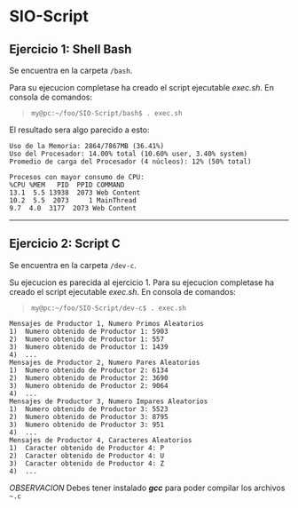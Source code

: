 # SIO-Script

## Ejercicio 1: Shell Bash
Se encuentra en la carpeta ```/bash```.

Para su ejecucion completase ha creado el script ejecutable *exec.sh*.
En consola de comandos:
> ```my@pc:~/foo/SIO-Script/bash$ . exec.sh```

El resultado sera algo parecido a esto:

```Uso del Disco: 19/24GB (84%)
Uso de la Memoria: 2864/7867MB (36.41%)
Uso del Procesador: 14.00% total (10.60% user, 3.40% system) 
Promedio de carga del Procesador (4 núcleos): 12% (50% total)

Procesos con mayor consumo de CPU:
%CPU %MEM   PID  PPID COMMAND
13.1  5.5 13938  2073 Web Content
10.2  5.5  2073     1 MainThread
9.7  4.0  3177  2073 Web Content 
```
- - -
## Ejercicio 2: Script C
Se encuentra en la carpeta ```/dev-c```.

Su ejecucion es parecida al ejercicio 1.
Para su ejecucion completase ha creado el script ejecutable *exec.sh*.
En consola de comandos:
> ```my@pc:~/foo/SIO-Script/dev-c$ . exec.sh```

```
Mensajes de Productor 1, Numero Primos Aleatorios
1)	Numero obtenido de Productor 1: 5903
2)	Numero obtenido de Productor 1: 557
3)	Numero obtenido de Productor 1: 1439
4)  ...
Mensajes de Productor 2, Numero Pares Aleatorios
1)	Numero obtenido de Productor 2: 6134
2)	Numero obtenido de Productor 2: 3690
3)	Numero obtenido de Productor 2: 9064
4)  ...
Mensajes de Productor 3, Numero Impares Aleatorios
1)	Numero obtenido de Productor 3: 5523
2)	Numero obtenido de Productor 3: 8795
3)	Numero obtenido de Productor 3: 951
4)  ...
Mensajes de Productor 4, Caracteres Aleatorios
1)	Caracter obtenido de Productor 4: P
2)	Caracter obtenido de Productor 4: U
3)	Caracter obtenido de Productor 4: Z
4)  ...
```

*OBSERVACION* Debes tener instalado ***gcc*** para poder compilar los archivos ```~.c```
